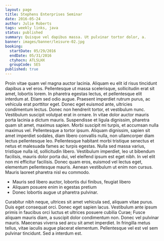 ```yaml
---
layout: page
title: Stephens Enterprises Seminar
date: 2016-05-24
author: Julie Roberts
tags: weekly links, java
status: published
summary: Quisque vel dapibus massa. Ut pulvinar tortor dolor, a.
banner: images/banner/leisure-02.jpg
booking:
  startDate: 05/29/2016
  endDate: 05/31/2016
  ctyhocn: ATLSLHX
  groupCode: SES
published: true
---
```

Proin vitae quam vel magna auctor lacinia. Aliquam eu elit id risus tincidunt dapibus a vel eros. Pellentesque ut massa scelerisque, sollicitudin erat sit amet, lobortis lorem. In pharetra egestas lectus, et pellentesque elit interdum at. Etiam sed odio augue. Praesent imperdiet rutrum purus, ac vehicula erat porttitor eget. Donec eget euismod ante, ultricies condimentum lectus. Donec non hendrerit tortor, et vestibulum nunc. Vestibulum suscipit volutpat erat in ornare. In vitae dolor auctor mauris porta lacinia a dictum mauris.
Suspendisse et ligula dignissim, pharetra quam sit amet, maximus sapien. Morbi suscipit mi turpis, et accumsan nulla maximus vel. Pellentesque a tortor ipsum. Aliquam dignissim, sapien sit amet imperdiet sodales, diam libero convallis nulla, non ullamcorper diam lectus pellentesque leo. Pellentesque habitant morbi tristique senectus et netus et malesuada fames ac turpis egestas. Nulla sed massa varius, tristique nulla id, sollicitudin libero. Vestibulum imperdiet, leo ut bibendum facilisis, mauris dolor porta dui, vel eleifend ipsum est eget nibh. In vel elit non mi efficitur facilisis. Donec quam eros, euismod vel lectus eget, elementum pellentesque mauris. Aenean vestibulum ut enim non cursus. Mauris laoreet pharetra nisl eu commodo.

* Mauris sed libero auctor, lobortis dui finibus, feugiat libero
* Aliquam posuere enim in egestas pretium
* Donec lobortis augue ut pharetra pulvinar.

Curabitur nibh neque, ultrices sit amet vehicula sed, aliquam vitae purus. Duis eget consequat orci. Donec eget sapien lacus. Vestibulum ante ipsum primis in faucibus orci luctus et ultrices posuere cubilia Curae; Fusce aliquam mauris diam, a suscipit dolor condimentum non. Donec vel pulvinar mauris. Maecenas viverra sed arcu sit amet imperdiet. In fringilla metus tellus, vitae iaculis augue placerat elementum. Pellentesque vel est vel sem pulvinar tincidunt. Sed a interdum est.
